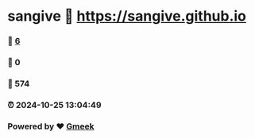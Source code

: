 # sangive :link: https://sangive.github.io 
### :page_facing_up: [6](https://sangive.github.io/tag.html) 
### :speech_balloon: 0 
### :hibiscus: 574 
### :alarm_clock: 2024-10-25 13:04:49 
### Powered by :heart: [Gmeek](https://github.com/Meekdai/Gmeek)
